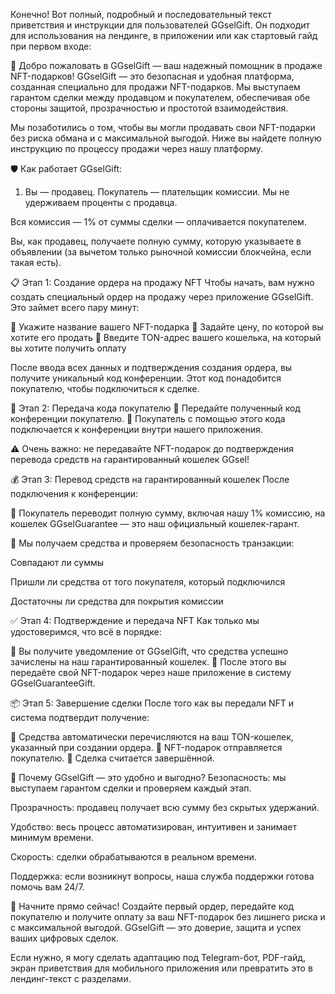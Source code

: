 Конечно! Вот полный, подробный и последовательный текст приветствия и инструкции для пользователей GGselGift. Он подходит для использования на лендинге, в приложении или как стартовый гайд при первом входе:

🎉 Добро пожаловать в GGselGift — ваш надежный помощник в продаже NFT-подарков!
GGselGift — это безопасная и удобная платформа, созданная специально для продажи NFT-подарков. Мы выступаем гарантом сделки между продавцом и покупателем, обеспечивая обе стороны защитой, прозрачностью и простотой взаимодействия.

Мы позаботились о том, чтобы вы могли продавать свои NFT-подарки без риска обмана и с максимальной выгодой. Ниже вы найдете полную инструкцию по процессу продажи через нашу платформу.

🛡️ Как работает GGselGift:

1. Вы — продавец. Покупатель — плательщик комиссии.
   Мы не удерживаем проценты с продавца.

Вся комиссия — 1% от суммы сделки — оплачивается покупателем.

Вы, как продавец, получаете полную сумму, которую указываете в объявлении (за вычетом только рыночной комиссии блокчейна, если такая есть).

📋 Этап 1: Создание ордера на продажу NFT
Чтобы начать, вам нужно создать специальный ордер на продажу через приложение GGselGift. Это займет всего пару минут:

🔹 Укажите название вашего NFT-подарка
🔹 Задайте цену, по которой вы хотите его продать
🔹 Введите TON-адрес вашего кошелька, на который вы хотите получить оплату

После ввода всех данных и подтверждения создания ордера, вы получите уникальный код конференции. Этот код понадобится покупателю, чтобы подключиться к сделке.

🤝 Этап 2: Передача кода покупателю
🔸 Передайте полученный код конференции покупателю.
🔸 Покупатель с помощью этого кода подключается к конференции внутри нашего приложения.

⚠️ Очень важно: не передавайте NFT-подарок до подтверждения перевода средств на гарантированный кошелек GGsel!

💰 Этап 3: Перевод средств на гарантированный кошелек
После подключения к конференции:

🔹 Покупатель переводит полную сумму, включая нашу 1% комиссию, на кошелек GGselGuarantee — это наш официальный кошелек-гарант.

🔹 Мы получаем средства и проверяем безопасность транзакции:

Совпадают ли суммы

Пришли ли средства от того покупателя, который подключился

Достаточны ли средства для покрытия комиссии

✅ Этап 4: Подтверждение и передача NFT
Как только мы удостоверимся, что всё в порядке:

🔸 Вы получите уведомление от GGselGift, что средства успешно зачислены на наш гарантированный кошелек.
🔸 После этого вы передаёте свой NFT-подарок через наше приложение в систему GGselGuaranteeGift.

📦 Этап 5: Завершение сделки
После того как вы передали NFT и система подтвердит получение:

🔹 Средства автоматически перечисляются на ваш TON-кошелек, указанный при создании ордера.
🔹 NFT-подарок отправляется покупателю.
🔹 Сделка считается завершённой.

💎 Почему GGselGift — это удобно и выгодно?
Безопасность: мы выступаем гарантом сделки и проверяем каждый этап.

Прозрачность: продавец получает всю сумму без скрытых удержаний.

Удобство: весь процесс автоматизирован, интуитивен и занимает минимум времени.

Скорость: сделки обрабатываются в реальном времени.

Поддержка: если возникнут вопросы, наша служба поддержки готова помочь вам 24/7.

🚀 Начните прямо сейчас!
Создайте первый ордер, передайте код покупателю и получите оплату за ваш NFT-подарок без лишнего риска и с максимальной выгодой.
GGselGift — это доверие, защита и успех ваших цифровых сделок.

Если нужно, я могу сделать адаптацию под Telegram-бот, PDF-гайд, экран приветствия для мобильного приложения или превратить это в лендинг-текст с разделами.
